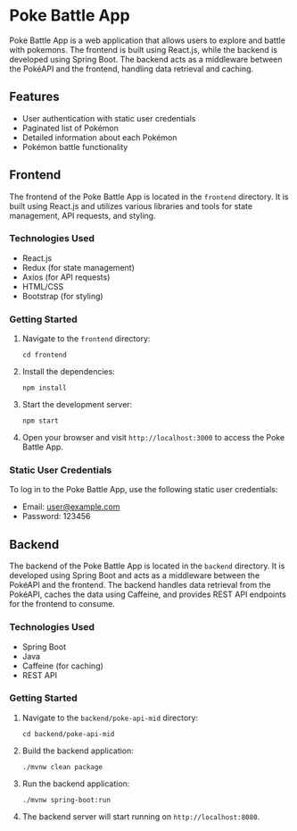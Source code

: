 # Poke Battle App

Poke Battle App is a web application that allows users to explore and battle with pokemons. The frontend is built using React.js, while the backend is developed using Spring Boot. The backend acts as a middleware between the PokéAPI and the frontend, handling data retrieval and caching.

## Features

- User authentication with static user credentials
- Paginated list of Pokémon
- Detailed information about each Pokémon
- Pokémon battle functionality

## Frontend

The frontend of the Poke Battle App is located in the `frontend` directory. It is built using React.js and utilizes various libraries and tools for state management, API requests, and styling.

### Technologies Used

- React.js
- Redux (for state management)
- Axios (for API requests)
- HTML/CSS
- Bootstrap (for styling)

### Getting Started

1. Navigate to the `frontend` directory:
    ```
    cd frontend
    ```
2. Install the dependencies:
    ```
    npm install
    ```
3. Start the development server:
    ```
    npm start
    ```
4. Open your browser and visit `http://localhost:3000` to access the Poke Battle App.

### Static User Credentials

To log in to the Poke Battle App, use the following static user credentials:

- Email: user@example.com
- Password: 123456

## Backend

The backend of the Poke Battle App is located in the `backend` directory. It is developed using Spring Boot and acts as a middleware between the PokéAPI and the frontend. The backend handles data retrieval from the PokéAPI, caches the data using Caffeine, and provides REST API endpoints for the frontend to consume.

### Technologies Used

- Spring Boot
- Java
- Caffeine (for caching)
- REST API

### Getting Started

1. Navigate to the `backend/poke-api-mid` directory:
    ```
    cd backend/poke-api-mid
    ```
2. Build the backend application:
    ```
    ./mvnw clean package
    ```
3. Run the backend application:
    ```
    ./mvnw spring-boot:run
    ```
4. The backend server will start running on `http://localhost:8080`.